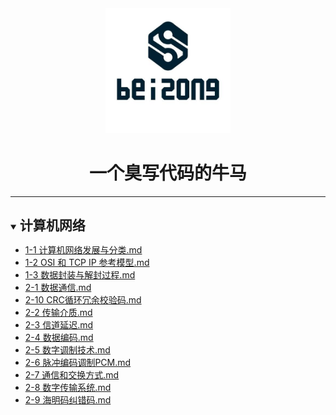 <div align="center"><img style="width: 200px; height: 200px;" src="./images/logo.jpg"><h1>一个臭写代码的牛马</h1></div><hr><div><details open><summary><h2 style="display: inline-block;margin: 15px 0;">计算机网络</h2></summary><ul style="margin-top: 0;margin-bottom: 0;"><li><a href="https://github.com/x737762/notes/blob/main/计算机网络/1-1%20计算机网络发展与分类.md">1-1 计算机网络发展与分类.md</a></li><li><a href="https://github.com/x737762/notes/blob/main/计算机网络/1-2%20OSI%20和%20TCP%20IP%20参考模型.md">1-2 OSI 和 TCP IP 参考模型.md</a></li><li><a href="https://github.com/x737762/notes/blob/main/计算机网络/1-3%20数据封装与解封过程.md">1-3 数据封装与解封过程.md</a></li><li><a href="https://github.com/x737762/notes/blob/main/计算机网络/2-1%20数据通信.md">2-1 数据通信.md</a></li><li><a href="https://github.com/x737762/notes/blob/main/计算机网络/2-10%20CRC循环冗余校验码.md">2-10 CRC循环冗余校验码.md</a></li><li><a href="https://github.com/x737762/notes/blob/main/计算机网络/2-2%20传输介质.md">2-2 传输介质.md</a></li><li><a href="https://github.com/x737762/notes/blob/main/计算机网络/2-3%20信道延迟.md">2-3 信道延迟.md</a></li><li><a href="https://github.com/x737762/notes/blob/main/计算机网络/2-4%20数据编码.md">2-4 数据编码.md</a></li><li><a href="https://github.com/x737762/notes/blob/main/计算机网络/2-5%20数字调制技术.md">2-5 数字调制技术.md</a></li><li><a href="https://github.com/x737762/notes/blob/main/计算机网络/2-6%20脉冲编码调制PCM.md">2-6 脉冲编码调制PCM.md</a></li><li><a href="https://github.com/x737762/notes/blob/main/计算机网络/2-7%20通信和交换方式.md">2-7 通信和交换方式.md</a></li><li><a href="https://github.com/x737762/notes/blob/main/计算机网络/2-8%20数字传输系统.md">2-8 数字传输系统.md</a></li><li><a href="https://github.com/x737762/notes/blob/main/计算机网络/2-9%20海明码纠错码.md">2-9 海明码纠错码.md</a></li></ul></details></div>